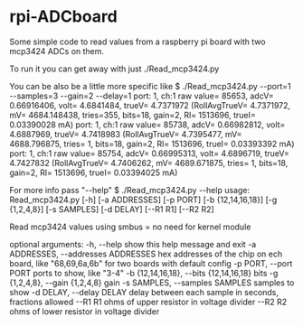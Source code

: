 # rpi-ADCboard
Some simple code to read values from a raspberry pi board with two mcp3424 ADCs on them.


To run it you can get away with just
 ./Read_mcp3424.py

You can be also be a little more specific like
  $ ./Read_mcp3424.py --port=1 --samples=3 --gain=2 --delay=1
  port:  1, ch:1 raw value=  85653, adcV= 0.66916406, volt=  4.6841484, trueV=  4.7371972 (RollAvgTrueV=  4.7371972, mV=  4684.148438, tries=355, bits=18, gain=2, Rl=  1513696, trueI= 0.03390028 mA)
  port:  1, ch:1 raw value=  85738, adcV= 0.66982812, volt=  4.6887969, trueV=  4.7418983 (RollAvgTrueV=  4.7395477, mV=  4688.796875, tries=  1, bits=18, gain=2, Rl=  1513696, trueI= 0.03393392 mA)
  port:  1, ch:1 raw value=  85754, adcV= 0.66995313, volt=  4.6896719, trueV=  4.7427832 (RollAvgTrueV=  4.7406262, mV=  4689.671875, tries=  1, bits=18, gain=2, Rl=  1513696, trueI= 0.03394025 mA)


For more info pass "--help"
$ ./Read_mcp3424.py --help
usage: Read_mcp3424.py [-h] [-a ADDRESSES] [-p PORT] [-b {12,14,16,18}]
                       [-g {1,2,4,8}] [-s SAMPLES] [-d DELAY] [--R1 R1]
                       [--R2 R2]

Read mcp3424 values using smbus = no need for kernel module

optional arguments:
  -h, --help            show this help message and exit
  -a ADDRESSES, --addresses ADDRESSES
                        hex addresses of the chip on ech board, like
                        "68,69,6a,6b" for two boards with default config
  -p PORT, --port PORT  ports to show, like "3-4"
  -b {12,14,16,18}, --bits {12,14,16,18}
                        bits
  -g {1,2,4,8}, --gain {1,2,4,8}
                        gain
  -s SAMPLES, --samples SAMPLES
                        samples to show
  -d DELAY, --delay DELAY
                        delay between each sample in seconds, fractions
                        allowed
  --R1 R1               ohms of upper resistor in voltage divider
  --R2 R2               ohms of lower resistor in voltage divider
